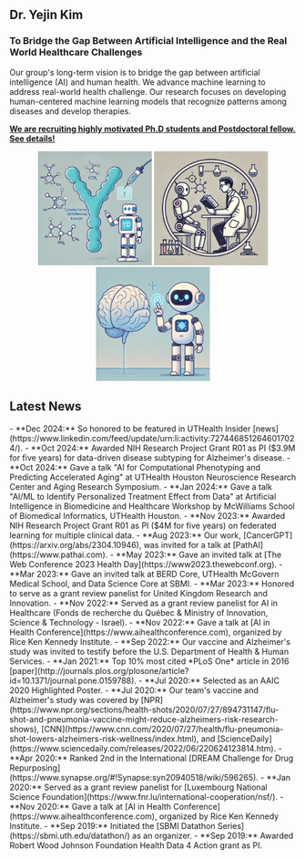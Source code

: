 ## Dr. Yejin Kim

### To Bridge the Gap Between Artificial Intelligence and the Real World Healthcare Challenges

Our group's long-term vision is to bridge the gap between artificial intelligence (AI) and human health. We advance machine learning to address real-world health challenge. Our research focuses on developing human-centered machine learning models that recognize patterns among diseases and develop therapies.

[**We are recruiting highly motivated Ph.D students and Postdoctoral fellow. See details!**](opportunities)



<p align="center">
  <img src="/assets/images/research/antibody.png" alt="antibody" width="200"/>
  <img src="/assets/images/research/llm.png" alt="llm" width="200"/>
  <img src="/assets/images/research/brain.png" alt="brain" width="200"/>
</p>


## Latest News


<div class="scroll-box" markdown="1">
- **Dec 2024:** So honored to be featured in UTHealth Insider [news](https://www.linkedin.com/feed/update/urn:li:activity:7274468512646017024/).
- **Oct 2024:** Awarded NIH Research Project Grant R01 as PI ($3.9M for five years) for data-driven disease subtyping for Alzheimer's disease.
- **Oct 2024:** Gave a talk "AI for Computational Phenotyping and Predicting Accelerated Aging" at UTHealth Houston Neuroscience Research Center and Aging Research Symposium.
- **Jan 2024:** Gave a talk "AI/ML to Identify Personalized Treatment Effect from Data" at Artificial Intelligence in Biomedicine and Healthcare Workshop by McWilliams School of Biomedical Informatics, UTHealth Houston.
- **Nov 2023:** Awarded NIH Research Project Grant R01 as PI ($4M for five years) on federated learning for multiple clinical data.
- **Aug 2023:** Our work, [CancerGPT](https://arxiv.org/abs/2304.10946), was invited for a talk at [PathAI](https://www.pathai.com).
- **May 2023:** Gave an invited talk at [The Web Conference 2023 Health Day](https://www2023.thewebconf.org).
- **Mar 2023:** Gave an invited talk at BERD Core, UTHealth McGovern Medical School, and Data Science Core at SBMI.
- **Mar 2023:** Honored to serve as a grant review panelist for United Kingdom Research and Innovation.
- **Nov 2022:** Served as a grant review panelist for AI in Healthcare (Fonds de recherche du Québec & Ministry of Innovation, Science & Technology - Israel).
- **Nov 2022:** Gave a talk at [AI in Health Conference](https://www.aihealthconference.com), organized by Rice Ken Kennedy Institute.
- **Sep 2022:** Our vaccine and Alzheimer's study was invited to testify before the U.S. Department of Health & Human Services.
- **Jan 2021:** Top 10% most cited *PLoS One* article in 2016 [paper](http://journals.plos.org/plosone/article?id=10.1371/journal.pone.0159788).
- **Jul 2020:** Selected as an AAIC 2020 Highlighted Poster.
- **Jul 2020:** Our team's vaccine and Alzheimer's study was covered by [NPR](https://www.npr.org/sections/health-shots/2020/07/27/894731147/flu-shot-and-pneumonia-vaccine-might-reduce-alzheimers-risk-research-shows), [CNN](https://www.cnn.com/2020/07/27/health/flu-pneumonia-shot-lowers-alzheimers-risk-wellness/index.html), and [ScienceDaily](https://www.sciencedaily.com/releases/2022/06/220624123814.htm).
- **Apr 2020:** Ranked 2nd in the International [DREAM Challenge for Drug Repurposing](https://www.synapse.org/#!Synapse:syn20940518/wiki/596265).
- **Jan 2020:** Served as a grant review panelist for [Luxembourg National Science Foundation](https://www.fnr.lu/international-cooperation/nsf/).
- **Nov 2020:** Gave a talk at [AI in Health Conference](https://www.aihealthconference.com), organized by Rice Ken Kennedy Institute.
- **Sep 2019:** Initiated the [SBMI Datathon Series](https://sbmi.uth.edu/datathon/) as an organizer.
- **Sep 2019:** Awarded Robert Wood Johnson Foundation Health Data 4 Action grant as PI.
</div>
